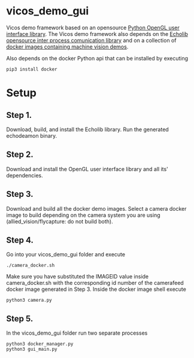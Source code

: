 # vicos_demo_gui

Vicos demo framework based on an opensource [Python OpenGL user interface library](https://github.com/MysteriousMan231/opengl_gui).
The Vicos demo framework also depends on the [Echolib opensource inter process comunication library](https://github.com/vicoslab/echolib)
and on a collection of [docker images containing machine vision demos](https://github.com/MysteriousMan231/vicos_demo_dockers).

Also depends on the docker Python api that can be installed by executing
```
pip3 install docker
```

# Setup

## Step 1.
Download, build, and install the Echolib library.
Run the generated echodeamon binary.

## Step 2.
Download and install the OpenGL user interface library and all its' dependencies.

## Step 3.
Download and build all the docker demo images. 
Select a camera docker image to build depending on the camera system you are using (allied_vision/flycapture: do not build both).

## Step 4.
Go into your vicos_demo_gui folder and execute
```
./camera_docker.sh
```
Make sure you have substituted the IMAGEID value inside camera_docker.sh with 
the corresponding id number of the camerafeed docker image generated in Step 3.
Inside the docker image shell execute
```
python3 camera.py
```

## Step 5.
In the vicos_demo_gui folder run two separate processes
```
python3 docker_manager.py
python3 gui_main.py
```
